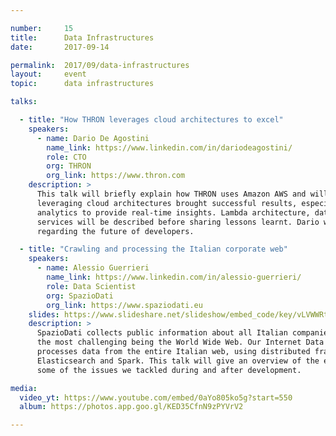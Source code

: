 ```yaml
---

number:     15
title:      Data Infrastructures
date:       2017-09-14

permalink:  2017/09/data-infrastructures
layout:     event
topic:      data infrastructures

talks:

  - title: "How THRON leverages cloud architectures to excel"
    speakers:
      - name: Dario De Agostini
        name_link: https://www.linkedin.com/in/dariodeagostini/
        role: CTO
        org: THRON
        org_link: https://www.thron.com
    description: >
      This talk will briefly explain how THRON uses Amazon AWS and will provide a few examples on how
      leveraging cloud architectures brought successful results, especially regarding managing data
      analytics to provide real-time insights. Lambda architecture, data pipeline and various AWS
      services will be described before sharing lessons learnt. Dario will also share his vision
      regarding the future of developers.

  - title: "Crawling and processing the Italian corporate web"
    speakers:
      - name: Alessio Guerrieri
        name_link: https://www.linkedin.com/in/alessio-guerrieri/
        role: Data Scientist
        org: SpazioDati
        org_link: https://www.spaziodati.eu
    slides: https://www.slideshare.net/slideshow/embed_code/key/vLVWWRtL0caIwD
    description: >
      SpazioDati collects public information about all Italian companies from many different sources,
      the most challenging being the World Wide Web. Our Internet Data Gathering project crawls and
      processes data from the entire Italian web, using distributed frameworks such as Hadoop, Nutch,
      Elasticsearch and Spark. This talk will give an overview of the extraction pipeline and present
      some of the issues we tackled during and after development.

media:
  video_yt: https://www.youtube.com/embed/0aYo805ko5g?start=550
  album: https://photos.app.goo.gl/KED35CfnN9zPYVrV2

---
```

